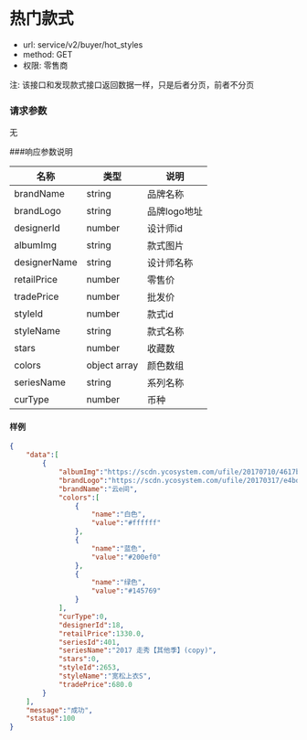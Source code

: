 热门款式
====

- url: service/v2/buyer/hot_styles
- method: GET
- 权限: 零售商

注: 该接口和发现款式接口返回数据一样，只是后者分页，前者不分页


### 请求参数

无

###响应参数说明

|     名称     |     类型     |     说明     |
|--------------|--------------|--------------|
| brandName    | string       | 品牌名称     |
| brandLogo    | string       | 品牌logo地址 |
| designerId   | number       | 设计师id     |
| albumImg     | string       | 款式图片     |
| designerName | string       | 设计师名称   |
| retailPrice  | number       | 零售价       |
| tradePrice   | number       | 批发价       |
| styleId      | number       | 款式id       |
| styleName    | string       | 款式名称     |
| stars        | number       | 收藏数       |
| colors       | object array | 颜色数组     |
| seriesName   | string       | 系列名称     |
|curType|number|币种|

#### 样例

```json
{
	"data":[
		{
			"albumImg":"https://scdn.ycosystem.com/ufile/20170710/4617b42890c84f4ea15a875ea74ac899",
			"brandLogo":"https://scdn.ycosystem.com/ufile/20170317/e4bd2fd4fec44f65893a39b67f5781bd",
			"brandName":"云e间",
			"colors":[
				{
					"name":"白色",
					"value":"#ffffff"
				},
				{
					"name":"蓝色",
					"value":"#200ef0"
				},
				{
					"name":"绿色",
					"value":"#145769"
				}
			],
			"curType":0,
			"designerId":18,
			"retailPrice":1330.0,
			"seriesId":401,
			"seriesName":"2017 走秀【其他季】(copy)",
			"stars":0,
			"styleId":2653,
			"styleName":"宽松上衣S",
			"tradePrice":680.0
		}
	],
	"message":"成功",
	"status":100
}
```